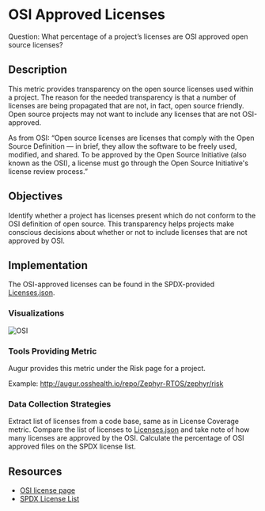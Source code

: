 # OSI Approved Licenses

Question: What percentage of a project’s licenses are OSI approved open source licenses? 

## Description

This metric provides transparency on the open source licenses used within a project. The reason for the needed transparency is that a number of licenses are being propagated that are not, in fact, open source friendly. Open source projects may not want to include any licenses that are not OSI-approved. 

As from OSI: “Open source licenses are licenses that comply with the Open Source Definition — in brief, they allow the software to be freely used, modified, and shared. To be approved by the Open Source Initiative (also known as the OSI), a license must go through the Open Source Initiative's license review process.”

## Objectives

Identify whether a project has licenses present which do not conform to the OSI definition of open source. This transparency helps projects make conscious decisions about whether or not to include licenses that are not approved by OSI.

## Implementation

The OSI-approved licenses can be found in the SPDX-provided [Licenses.json](https://raw.githubusercontent.com/spdx/license-list-data/master/json/licenses.json).

### Visualizations

![OSI](https://i.imgur.com/DfOpFdy.png)

### Tools Providing Metric

Augur provides this metric under the Risk page for a project.

Example: http://augur.osshealth.io/repo/Zephyr-RTOS/zephyr/risk

### Data Collection Strategies

Extract list of licenses from a code base, same as in License Coverage metric.
Compare the list of licenses to [Licenses.json](https://raw.githubusercontent.com/spdx/license-list-data/master/json/licenses.json) and take note of how many licenses are approved by the OSI.
Calculate the percentage of OSI approved files on the SPDX license list.

## Resources

* [OSI license page](https://opensource.org/licenses)
* [SPDX License List](https://spdx.org/licenses/)


